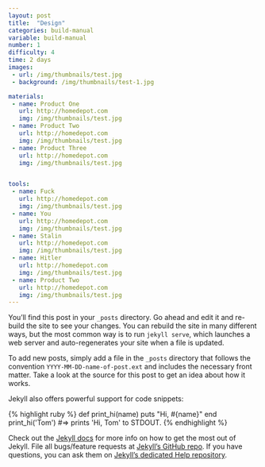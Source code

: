```yaml
---
layout: post
title:  "Design"
categories: build-manual
variable: build-manual
number: 1
difficulty: 4
time: 2 days
images:
 - url: /img/thumbnails/test.jpg
 - background: /img/thumbnails/test-1.jpg

materials:
 - name: Product One
   url: http://homedepot.com
   img: /img/thumbnails/test.jpg
 - name: Product Two
   url: http://homedepot.com
   img: /img/thumbnails/test.jpg
 - name: Product Three
   url: http://homedepot.com
   img: /img/thumbnails/test.jpg


tools:
 - name: Fuck
   url: http://homedepot.com
   img: /img/thumbnails/test.jpg
 - name: You
   url: http://homedepot.com
   img: /img/thumbnails/test.jpg
 - name: Stalin
   url: http://homedepot.com
   img: /img/thumbnails/test.jpg
 - name: Hitler
   url: http://homedepot.com
   img: /img/thumbnails/test.jpg
 - name: Product Two
   url: http://homedepot.com
   img: /img/thumbnails/test.jpg
---
```

You’ll find this post in your `_posts` directory. Go ahead and edit it and re-build the site to see your changes. You can rebuild the site in many different ways, but the most common way is to run `jekyll serve`, which launches a web server and auto-regenerates your site when a file is updated.

To add new posts, simply add a file in the `_posts` directory that follows the convention `YYYY-MM-DD-name-of-post.ext` and includes the necessary front matter. Take a look at the source for this post to get an idea about how it works.

Jekyll also offers powerful support for code snippets:

{% highlight ruby %}
def print_hi(name)
  puts "Hi, #{name}"
end
print_hi('Tom')
#=> prints 'Hi, Tom' to STDOUT.
{% endhighlight %}

Check out the [Jekyll docs][jekyll] for more info on how to get the most out of Jekyll. File all bugs/feature requests at [Jekyll’s GitHub repo][jekyll-gh]. If you have questions, you can ask them on [Jekyll’s dedicated Help repository][jekyll-help].

[jekyll]:      http://jekyllrb.com
[jekyll-gh]:   https://github.com/jekyll/jekyll
[jekyll-help]: https://github.com/jekyll/jekyll-help
